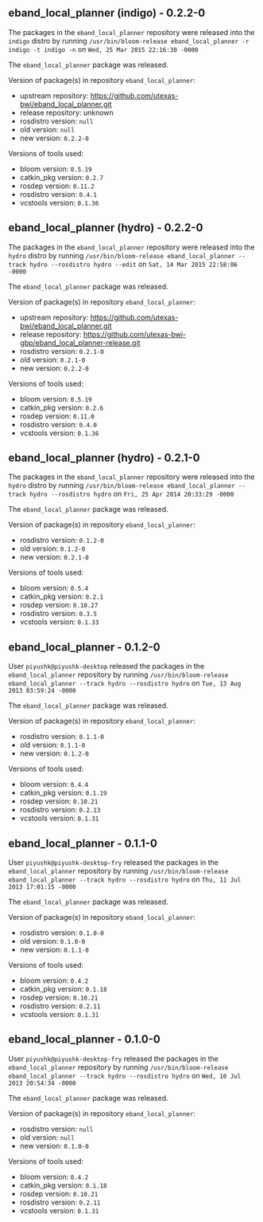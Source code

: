 ## eband_local_planner (indigo) - 0.2.2-0

The packages in the `eband_local_planner` repository were released into the `indigo` distro by running `/usr/bin/bloom-release eband_local_planner -r indigo -t indigo -n` on `Wed, 25 Mar 2015 22:16:30 -0000`

The `eband_local_planner` package was released.

Version of package(s) in repository `eband_local_planner`:
- upstream repository: https://github.com/utexas-bwi/eband_local_planner.git
- release repository: unknown
- rosdistro version: `null`
- old version: `null`
- new version: `0.2.2-0`

Versions of tools used:
- bloom version: `0.5.19`
- catkin_pkg version: `0.2.7`
- rosdep version: `0.11.2`
- rosdistro version: `0.4.1`
- vcstools version: `0.1.36`


## eband_local_planner (hydro) - 0.2.2-0

The packages in the `eband_local_planner` repository were released into the `hydro` distro by running `/usr/bin/bloom-release eband_local_planner --track hydro --rosdistro hydro --edit` on `Sat, 14 Mar 2015 22:58:06 -0000`

The `eband_local_planner` package was released.

Version of package(s) in repository `eband_local_planner`:
- upstream repository: https://github.com/utexas-bwi/eband_local_planner.git
- release repository: https://github.com/utexas-bwi-gbp/eband_local_planner-release.git
- rosdistro version: `0.2.1-0`
- old version: `0.2.1-0`
- new version: `0.2.2-0`

Versions of tools used:
- bloom version: `0.5.19`
- catkin_pkg version: `0.2.6`
- rosdep version: `0.11.0`
- rosdistro version: `0.4.0`
- vcstools version: `0.1.36`


## eband_local_planner (hydro) - 0.2.1-0

The packages in the `eband_local_planner` repository were released into the `hydro` distro by running `/usr/bin/bloom-release eband_local_planner --track hydro --rosdistro hydro` on `Fri, 25 Apr 2014 20:33:29 -0000`

The `eband_local_planner` package was released.

Version of package(s) in repository `eband_local_planner`:
- rosdistro version: `0.1.2-0`
- old version: `0.1.2-0`
- new version: `0.2.1-0`

Versions of tools used:
- bloom version: `0.5.4`
- catkin_pkg version: `0.2.1`
- rosdep version: `0.10.27`
- rosdistro version: `0.3.5`
- vcstools version: `0.1.33`


## eband_local_planner - 0.1.2-0

User `piyushk@piyushk-desktop` released the packages in the `eband_local_planner` repository by running `/usr/bin/bloom-release eband_local_planner --track hydro --rosdistro hydro` on `Tue, 13 Aug 2013 03:59:24 -0000`

The `eband_local_planner` package was released.

Version of package(s) in repository `eband_local_planner`:
- rosdistro version: `0.1.1-0`
- old version: `0.1.1-0`
- new version: `0.1.2-0`

Versions of tools used:
- bloom version: `0.4.4`
- catkin_pkg version: `0.1.19`
- rosdep version: `0.10.21`
- rosdistro version: `0.2.13`
- vcstools version: `0.1.31`


## eband_local_planner - 0.1.1-0

User `piyushk@piyushk-desktop-fry` released the packages in the `eband_local_planner` repository by running `/usr/bin/bloom-release eband_local_planner --track hydro --rosdistro hydro` on `Thu, 11 Jul 2013 17:01:15 -0000`

The `eband_local_planner` package was released.

Version of package(s) in repository `eband_local_planner`:
- rosdistro version: `0.1.0-0`
- old version: `0.1.0-0`
- new version: `0.1.1-0`

Versions of tools used:
- bloom version: `0.4.2`
- catkin_pkg version: `0.1.18`
- rosdep version: `0.10.21`
- rosdistro version: `0.2.11`
- vcstools version: `0.1.31`


## eband_local_planner - 0.1.0-0

User `piyushk@piyushk-desktop-fry` released the packages in the `eband_local_planner` repository by running `/usr/bin/bloom-release eband_local_planner --track hydro --rosdistro hydro` on `Wed, 10 Jul 2013 20:54:34 -0000`

The `eband_local_planner` package was released.

Version of package(s) in repository `eband_local_planner`:
- rosdistro version: `null`
- old version: `null`
- new version: `0.1.0-0`

Versions of tools used:
- bloom version: `0.4.2`
- catkin_pkg version: `0.1.18`
- rosdep version: `0.10.21`
- rosdistro version: `0.2.11`
- vcstools version: `0.1.31`


